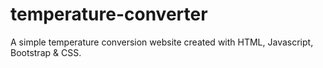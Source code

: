 # temperature-converter
 A simple temperature conversion website created with HTML, Javascript, Bootstrap & CSS.
